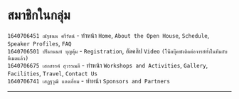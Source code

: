 # สมาชิกในกลุ่ม
`1640706451 ณัฐชนน ศรีรัตน์` - ทำหน้า `Home`, `About the Open House`, `Schedule`, `Speaker Profiles`, `FAQ`
<br>
`1640706501 ปรีมานนท์ บุญคุ้ม` - `Registration`, อัดคลิป `Video` `(โน๊ตบุ๊คพังติดต่อจารย์ทั้งในทีมกับอีเมลแล้ว)`
<br>
`1640706675 เสกสรรค์ สุวรรณดี` - ทำหน้า `Workshops and Activities`, `Gallery`, `Facilities`, `Travel`, `Contact Us`
<br>
`1640706741 เสฏฐวุฒิ แตงเอี่ยม` - ทำหน้า `Sponsors and Partners`
<hr>